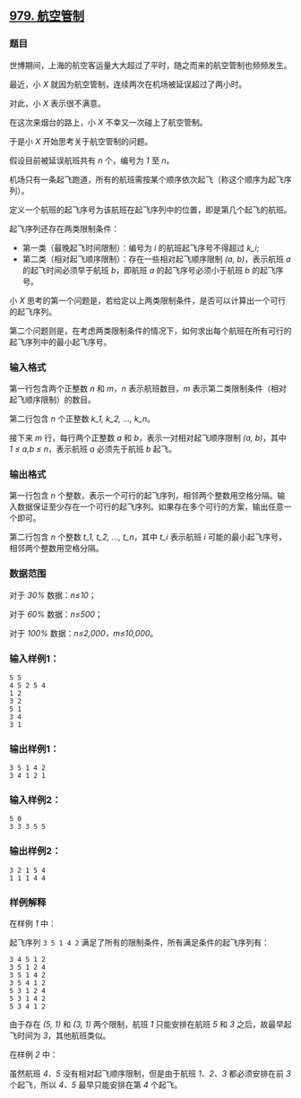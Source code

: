 ## [979. 航空管制](https://www.acwing.com/problem/content/981/)

### 题目

世博期间，上海的航空客运量大大超过了平时，随之而来的航空管制也频频发生。

最近，小 *X* 就因为航空管制，连续两次在机场被延误超过了两小时。

对此，小 *X* 表示很不满意。

在这次来烟台的路上，小 *X* 不幸又一次碰上了航空管制。

于是小 *X* 开始思考关于航空管制的问题。

假设目前被延误航班共有 *n* 个，编号为 *1* 至 *n*。

机场只有一条起飞跑道，所有的航班需按某个顺序依次起飞（称这个顺序为起飞序列）。

定义一个航班的起飞序号为该航班在起飞序列中的位置，即是第几个起飞的航班。

起飞序列还存在两类限制条件：

- 第一类（最晚起飞时间限制）：编号为 *i* 的航班起飞序号不得超过 *k_i*;
- 第二类（相对起飞顺序限制）：存在一些相对起飞顺序限制 *(a, b)*，表示航班 *a* 的起飞时间必须早于航班 *b*，即航班 *a* 的起飞序号必须小于航班 *b* 的起飞序号。

小 *X* 思考的第一个问题是，若给定以上两类限制条件，是否可以计算出一个可行的起飞序列。

第二个问题则是，在考虑两类限制条件的情况下，如何求出每个航班在所有可行的起飞序列中的最小起飞序号。

### 输入格式

第一行包含两个正整数 *n* 和 *m*，*n* 表示航班数目，*m* 表示第二类限制条件（相对起飞顺序限制）的数目。

第二行包含 *n* 个正整数 *k_1, k_2, …, k_n*。

接下来 *m* 行，每行两个正整数 *a* 和 *b*，表示一对相对起飞顺序限制 *(a, b)*，其中 *1 ≤ a,b ≤ n*，表示航班 *a* 必须先于航班 *b* 起飞。

### 输出格式

第一行包含 *n* 个整数，表示一个可行的起飞序列，相邻两个整数用空格分隔。输入数据保证至少存在一个可行的起飞序列。如果存在多个可行的方案，输出任意一个即可。

第二行包含 *n* 个整数 *t_1, t_2, …, t_n*，其中 *t_i* 表示航班 *i* 可能的最小起飞序号，相邻两个整数用空格分隔。

### 数据范围

对于 *30%* 数据：*n≤10*；

对于 *60%* 数据：*n≤500*；

对于 *100%* 数据：*n≤2,000，m≤10,000*。

### 输入样例1：

```
5 5
4 5 2 5 4
1 2
3 2
5 1
3 4
3 1
```

### 输出样例1：

```
3 5 1 4 2
3 4 1 2 1
```

### 输入样例2：

```
5 0
3 3 3 5 5
```

### 输出样例2：

```
3 2 1 5 4
1 1 1 4 4
```

### 样例解释

在样例 *1* 中：

起飞序列 `3 5 1 4 2` 满足了所有的限制条件，所有满足条件的起飞序列有：

```
3 4 5 1 2
3 5 1 2 4
3 5 1 4 2
3 5 4 1 2
5 3 1 2 4
5 3 1 4 2
5 3 4 1 2
```

由于存在 *(5, 1)* 和 *(3, 1)* 两个限制，航班 *1* 只能安排在航班 *5* 和 *3* 之后，故最早起飞时间为 *3*，其他航班类似。

在样例 *2* 中：

虽然航班 *4、5* 没有相对起飞顺序限制，但是由于航班 *1、2、3* 都必须安排在前 *3* 个起飞，所以 *4、5* 最早只能安排在第 *4* 个起飞。
